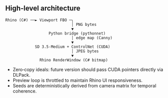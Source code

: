 ## High‑level architecture

```
Rhino (C#) ──► Viewport FBO ─╮
                             │ PNG bytes
                             ▼
                   Python bridge (pythonnet)
                             │ edge map (Canny)
                             ▼
             SD 3.5‑Medium + ControlNet (CUDA)
                             │ JPEG bytes
                             ▼
               Rhino RenderWindow (C# bitmap)
```

* Zero‑copy ideals: future version should pass CUDA pointers directly via DLPack.
* Preview loop is throttled to maintain Rhino UI responsiveness.
* Seeds are deterministically derived from camera matrix for temporal coherence.
